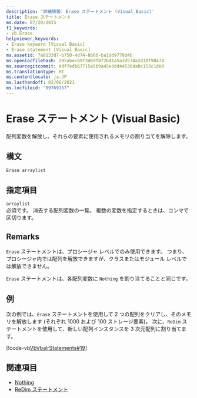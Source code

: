 ```yaml
---
description: '詳細情報: Erase ステートメント (Visual Basic)'
title: Erase ステートメント
ms.date: 07/20/2015
f1_keywords:
- vb.Erase
helpviewer_keywords:
- Erase keyword [Visual Basic]
- Erase statement [Visual Basic]
ms.assetid: 7a8133d7-b750-4d74-8b66-ba1dd9778d4b
ms.openlocfilehash: 295abec89f3d69f8f2641a5a3d574a2d10f98474
ms.sourcegitcommit: ddf7edb67715a5b9a45e3dd44536dabc153c1de0
ms.translationtype: HT
ms.contentlocale: ja-JP
ms.lasthandoff: 02/06/2021
ms.locfileid: "99769157"
---
```

# <a name="erase-statement-visual-basic"></a>Erase ステートメント (Visual Basic)

配列変数を解放し、それらの要素に使用されるメモリの割り当てを解除します。  
  
## <a name="syntax"></a>構文  
  
```vb  
Erase arraylist  
```  
  
## <a name="parts"></a>指定項目  

 `arraylist`  
 必須です。 消去する配列変数の一覧。 複数の変数を指定するときは、コンマで区切ります。  
  
## <a name="remarks"></a>Remarks  

 `Erase` ステートメントは、プロシージャ レベルでのみ使用できます。 つまり、プロシージャ内では配列を解放できますが、クラスまたはモジュール レベルでは解放できません。  
  
 `Erase` ステートメントは、各配列変数に `Nothing` を割り当てることと同じです。  
  
## <a name="example"></a>例  

 次の例では、`Erase` ステートメントを使用して 2 つの配列をクリアし、そのメモリを解放します (それぞれ 1000 および 100 ストレージ要素)。 次に、`ReDim` ステートメントを使用して、新しい配列インスタンスを 3 次元配列に割り当てます。  
  
 [!code-vb[VbVbalrStatements#19](~/samples/snippets/visualbasic/VS_Snippets_VBCSharp/VbVbalrStatements/VB/Class1.vb#19)]  
  
## <a name="see-also"></a>関連項目

- [Nothing](../nothing.md)
- [ReDim ステートメント](redim-statement.md)
